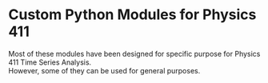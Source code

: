 # Custom Python Modules for Physics 411

Most of these modules have been designed for specific purpose for Physics 411 Time Series Analysis.<br> However, some of they can be used for general purposes.